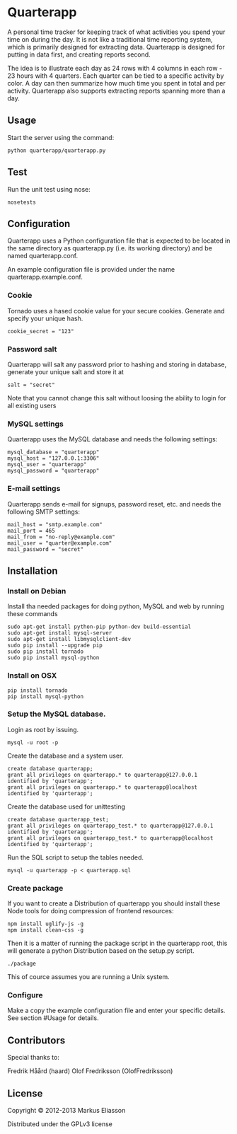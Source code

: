 # Quarterapp

A personal time tracker for keeping track of what activities you spend your time on during the day. It is not like
a traditional time reporting system, which is primarily designed for extracting data. Quarterapp is designed for
putting in data first, and creating reports second.

The idea is to illustrate each day as 24 rows with 4 columns in each row - 23 hours with 4 quarters. Each quarter
can be tied to a specific activity by color. A day can then summarize how much time you spent in total and per
activity. Quarterapp also supports extracting reports spanning more than a day.


## Usage

Start the server using the command: 

    python quarterapp/quarterapp.py


## Test

Run the unit test using nose:

    nosetests


## Configuration

Quarterapp uses a Python configuration file that is expected to be located
in the same directory as quarterapp.py (i.e. its working directory) and
be named quarterapp.conf.

An example configuration file is provided under the name quarterapp.example.conf.


### Cookie

Tornado uses a hased cookie value for your secure cookies. Generate and
specify your unique hash.

    cookie_secret = "123"


### Password salt

Quarterapp will salt any password prior to hashing and storing in database, generate
your unique salt and store it at

    salt = "secret"

Note that you cannot change this salt without loosing the ability to login for all existing users


### MySQL settings

Quarterapp uses the MySQL database and needs the following settings:

    mysql_database = "quarterapp"
    mysql_host = "127.0.0.1:3306"
    mysql_user = "quarterapp"
    mysql_password = "quarterapp"


### E-mail settings

Quarterapp sends e-mail for signups, password reset, etc. and needs the following SMTP settings:

    mail_host = "smtp.example.com"
    mail_port = 465
    mail_from = "no-reply@example.com"
    mail_user = "quarter@example.com"
    mail_password = "secret"


## Installation


### Install on Debian

Install tha needed packages for doing python, MySQL and web by running these commands

    sudo apt-get install python-pip python-dev build-essential
    sudo apt-get install mysql-server
    sudo apt-get install libmysqlclient-dev
    sudo pip install --upgrade pip
    sudo pip install tornado
    sudo pip install mysql-python


### Install on OSX

    pip install tornado
    pip install mysql-python


### Setup the MySQL database.

Login as root by issuing.

    mysql -u root -p

Create the database and a system user.

    create database quarterapp;
    grant all privileges on quarterapp.* to quarterapp@127.0.0.1 identified by 'quarterapp';
    grant all privileges on quarterapp.* to quarterapp@localhost identified by 'quarterapp';

Create the database used for unittesting

    create database quarterapp_test;
    grant all privileges on quarterapp_test.* to quarterapp@127.0.0.1 identified by 'quarterapp';
    grant all privileges on quarterapp_test.* to quarterapp@localhost identified by 'quarterapp';

Run the SQL script to setup the tables needed.

    mysql -u quarterapp -p < quarterapp.sql


### Create package

If you want to create a Distribution of quarterapp you should install these Node tools for doing compression of frontend resources:

    npm install uglify-js -g
    npm install clean-css -g

Then it is a matter of running the package script in the quarterapp root, this will generate a python Distribution based on the setup.py script.

    ./package

This of cource assumes you are running a Unix system.


### Configure

Make a copy the example configuration file and enter your specific details. See section #Usage
for details.


## Contributors

Special thanks to:

Fredrik Håård (haard)
Olof Fredriksson (OlofFredriksson)

## License

Copyright © 2012-2013 Markus Eliasson

Distributed under the GPLv3 license
